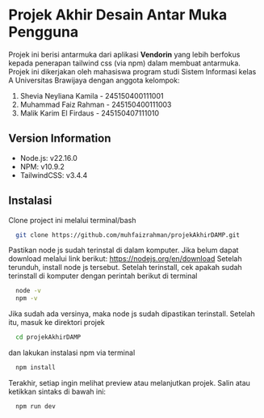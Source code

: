 # Projek Akhir Desain Antar Muka Pengguna
Projek ini berisi antarmuka dari aplikasi **Vendorin** yang lebih berfokus kepada penerapan tailwind css (via npm) dalam membuat antarmuka. 
Projek ini dikerjakan oleh mahasiswa program studi Sistem Informasi kelas A Universitas Brawijaya dengan anggota kelompok:
1. Shevia Neyliana Kamila - 245150400111001
2. Muhammad Faiz Rahman - 245150400111003
3. Malik Karim El Firdaus - 245150407111010

## Version Information
- Node.js: v22.16.0
- NPM: v10.9.2
- TailwindCSS: v3.4.4

## Instalasi
Clone project ini melalui terminal/bash
```bash
  git clone https://github.com/muhfaizrahman/projekAkhirDAMP.git
```
Pastikan node js sudah terinstal di dalam komputer. Jika belum dapat download melalui link berikut: https://nodejs.org/en/download
Setelah terunduh, install node js tersebut. Setelah terinstall, cek apakah sudah terinstall di komputer dengan perintah berikut di terminal
```bash
  node -v
  npm -v
```
Jika sudah ada versinya, maka node js sudah dipastikan terinstall. Setelah itu, masuk ke direktori projek
```bash
  cd projekAkhirDAMP
```
dan lakukan instalasi npm via terminal 
```bash
  npm install
```
Terakhir, setiap ingin melihat preview atau melanjutkan projek. Salin atau ketikkan sintaks di bawah ini: 
```bash
  npm run dev
```
